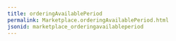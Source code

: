 ```yaml
---
title: orderingAvailablePeriod
permalink: Marketplace.orderingAvailablePeriod.html
jsonid: marketplace_orderingavailableperiod
---
```


